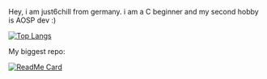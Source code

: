 Hey,
i am just6chill from germany.
i am a C beginner and my second hobby is AOSP dev :)

[![Top Langs](https://github-readme-stats.vercel.app/api/top-langs/?username=just6chill)](https://github.com/just6chill/github-readme-stats)

My biggest repo:

[![ReadMe Card](https://github-readme-stats.vercel.app/api/pin/?username=just6chill&repo=hdir)](https://github.com/just6chill/hdir)
